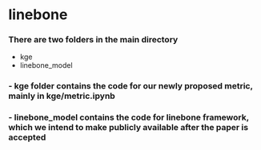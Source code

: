 # linebone

### There are two folders in the main directory
- kge
- linebone_model

### - kge folder contains the code for our newly proposed metric, mainly in kge/metric.ipynb

### - linebone_model contains the code for linebone framework, which we intend to make publicly available after the paper is accepted